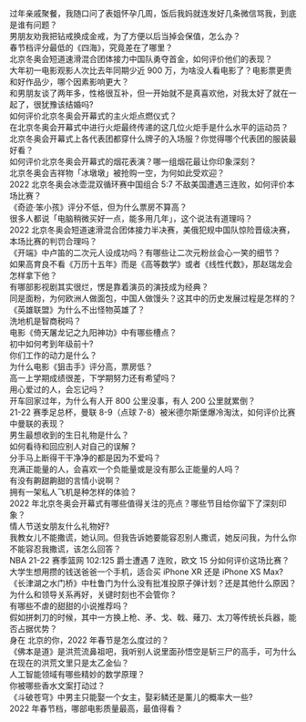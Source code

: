 过年亲戚聚餐，我随口问了表姐怀孕几周，饭后我妈就连发好几条微信骂我，到底是谁有问题？  
男朋友劝我把钻戒换成金戒，为了方便以后当掉会保值，怎么办？  
春节档评分最低的《四海》，究竟差在了哪里？  
北京冬奥会短道速滑混合团体接力中国队勇夺首金，如何评价他们的表现？  
大年初一电影观影人次比去年同期少近 900 万，为啥没人看电影了？电影票更贵和好作品少，哪个因素影响更大？  
和男朋友谈了两年多，性格很互补，但一开始就不是真喜欢他，对我太好了就在一起了，很犹豫该结婚吗?  
如何评价北京冬奥会开幕式的主火炬点燃仪式？  
在北京冬奥会开幕式中进行火炬最终传递的这几位火炬手是什么水平的运动员？  
北京冬奥会开幕式上各代表团都穿什么牌子的入场服？你觉得哪个代表团的服装最好看？  
如何评价北京冬奥会开幕式的烟花表演？哪一组烟花最让你印象深刻？  
北京冬奥会吉祥物「冰墩墩」被抢购一空，为何如此受欢迎？  
2022 北京冬奥会冰壶混双循环赛中国组合 5:7 不敌美国遭遇三连败，如何评价本场比赛？  
《奇迹·笨小孩》评分不低，但为什么票房不算高？  
很多人都说「电脑稍微买好一点，能多用几年」，这个说法有道理吗？  
2022 北京冬奥会短道速滑混合团体接力半决赛，美俄犯规中国队惊险晋级决赛，本场比赛的判罚合理吗？  
《开端》中卢笛的二次元人设成功吗？有哪些让二次元粉丝会心一笑的细节？  
如果高育良不看《万历十五年》而是《高等数学》或者《线性代数》，那赵瑞龙会怎样拿下他？  
有哪部影视剧其实很烂，愣是靠着演员的演技成为经典？  
同是面粉，为何欧洲人做面包，中国人做馒头？这其中的历史发展过程是怎样的？  
《英雄联盟》为什么不出怪物英雄了？  
洗地机是智商税吗？  
电影《倚天屠龙记之九阳神功》中有哪些槽点？  
初中如何考到年级前十?  
你们工作的动力是什么？  
为什么电影《狙击手》评分高，票房低？  
高一上学期成绩很差，下学期努力还有希望吗？  
用心爱过的人，会忘记吗？  
开车回家过年，为什么有人开 800 公里没事，有人 200 公里就累倒？  
21-22 赛季足总杯，曼联 8-9（点球 7-8）被米德尔斯堡爆冷淘汰，如何评价比赛中曼联的表现？  
男生最想收到的生日礼物是什么？  
如何看待和回应别人对自己的误解？  
分手马上断得干干净净的都是因为不爱吗？  
充满正能量的人，会喜欢一个负能量或是没有那么正能量的人吗？  
有没有齁甜齁甜的言情小说啊？  
拥有一架私人飞机是种怎样的体验？  
2022 年北京冬奥会开幕式有哪些值得关注的亮点？哪些节目给你留下了深刻印象？  
情人节送女朋友什么礼物好?  
我教女儿不能撒谎，她认同。但我告诉她要能容忍别人撒谎，她反问我，为什么你不能容忍我撒谎，该怎么回答？  
NBA 21-22 赛季篮网 102:125 爵士遭遇 7 连败，欧文 15 分如何评价这场比赛？  
大学生想用攒的钱送爸爸一个手机，适合买 iPhone XR 还是 iPhone XS Max?  
《长津湖之水门桥》中杜鲁门为什么没有批准投原子弹计划？还是其他什么原因？  
为什么和领导关系再好，关键时刻也不会管你？  
有哪些不虐的甜甜的小说推荐吗？  
假如拼刺刀的时候，其中一方换上枪、矛、戈、戟、薙刀、太刀等传统长兵器，能否占据优势？  
身在  北京的你，2022 年春节是怎么度过的？  
《佛本是道》是洪荒流鼻祖吧，我听别人说里面孙悟空是斩三尸的高手，可为什么在现在的洪荒文里只是太乙金仙？  
人工智能领域有哪些精妙的数学原理？  
你被哪些香水文案打动过？  
《斗破苍穹》中男主只能娶一个女主，娶彩鳞还是薰儿的概率大一些?  
2022 年春节档，哪部电影质量最高，最值得看？  
